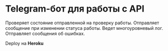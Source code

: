 # Telegram-бот для работы с API

Проверяет состояние отправленной на проверку работы. Отправляет сообщение при изменении статуса работы. Ведет многоуровневый лог. Отправляет сообщения об ошибках.

Deploy на **Heroku**
